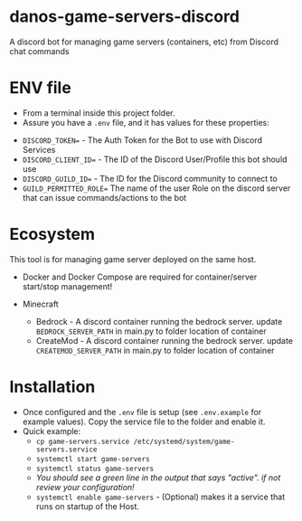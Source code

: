 # danos-game-servers-discord
A discord bot for managing game servers (containers, etc) from Discord chat commands

# ENV file

* From a terminal inside this project folder.
* Assure you have a `.env` file, and it has values for these properties:
- `DISCORD_TOKEN=` - The Auth Token for the Bot to use with Discord Services
- `DISCORD_CLIENT_ID=` - The ID of the Discord User/Profile this bot should use
- `DISCORD_GUILD_ID=` - The ID for the Discord community to connect to
- `GUILD_PERMITTED_ROLE=` The name of the user Role on the discord server that can issue commands/actions to the bot

# Ecosystem
This tool is for managing game server deployed on the same host.
- Docker and Docker Compose are required for container/server start/stop management!

- Minecraft
  - Bedrock - A discord container running the bedrock server. update `BEDROCK_SERVER_PATH` in main.py to folder location of container
  - CreateMod - A discord container running the bedrock server. update `CREATEMOD_SERVER_PATH` in main.py to folder location of container

# Installation
- Once configured and the `.env` file is setup (see `.env.example` for example values).  Copy the service file to the folder and enable it.
- Quick example:
  - `cp game-servers.service /etc/systemd/system/game-servers.service`
  - `systemctl start game-servers`
  - `systemctl status game-servers`
  - _You should see a green line in the output that says "active". if not review your configuration!_
  - `systemctl enable game-servers` - (Optional) makes it a service that runs on startup of the Host. 